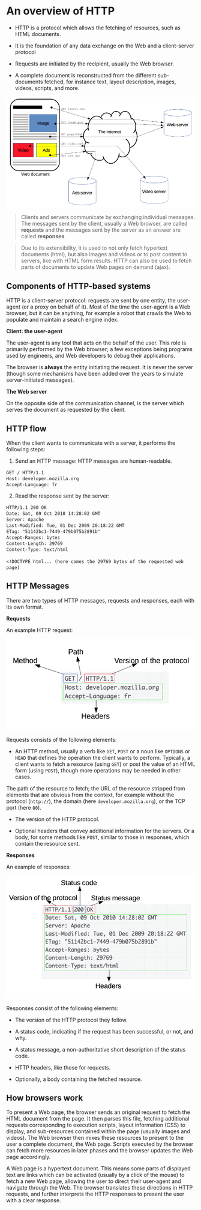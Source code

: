 # An overview of HTTP

* HTTP is a protocol which allows the fetching of resources, such as HTML documents.

* It is the foundation of any data exchange on the Web and a client-server protocol

* Requests are initiated by the recipient, usually the Web browser.

* A complete document is reconstructed from the different sub-documents fetched, for instance text, layout description, images, videos, scripts, and more.

<p align="center">
	<img src="images/Fetching_a_page.png" max-width="650px">
</p>

>	Clients and servers communicate by exchanging individual messages. The messages sent by the client, usually a Web browser, are called <strong>requests</strong> and the messages sent by the server as an answer are called <strong>responses</strong>.

>	 Due to its extensibility, it is used to not only fetch hypertext documents (html), but also images and videos or to post content to servers, like with HTML form results. HTTP can also be used to fetch parts of documents to update Web pages on demand (ajax).

## Components of HTTP-based systems

HTTP is a client-server protocol: requests are sent by one entity, the user-agent (or a proxy on behalf of it). Most of the time the user-agent is a Web browser, but it can be anything, for example a robot that crawls the Web to populate and maintain a search engine index.

<strong>Client: the user-agent</strong>

The user-agent is any tool that acts on the behalf of the user. This role is primarily performed by the Web browser; a few exceptions being programs used by engineers, and Web developers to debug their applications.

The browser is <strong>always</strong> the entity initiating the request. It is never the server (though some mechanisms have been added over the years to simulate server-initiated messages).

<strong>The Web server</strong>

On the opposite side of the communication channel, is the server which serves the document as requested by the client.

## HTTP flow

When the client wants to communicate with a server, it performs the following steps:

1. Send an HTTP message: HTTP messages are human-readable.
```code
GET / HTTP/1.1
Host: developer.mozilla.org
Accept-Language: fr
```

2. Read the response sent by the server:
```code
HTTP/1.1 200 OK
Date: Sat, 09 Oct 2010 14:28:02 GMT
Server: Apache
Last-Modified: Tue, 01 Dec 2009 20:18:22 GMT
ETag: "51142bc1-7449-479b075b2891b"
Accept-Ranges: bytes
Content-Length: 29769
Content-Type: text/html

<!DOCTYPE html... (here comes the 29769 bytes of the requested web page)
```

## HTTP Messages

There are two types of HTTP messages, requests and responses, each with its own format.

<strong>Requests</strong>

An example HTTP request:

<p align="center">
	<img src="images/HTTP_Request.png">
</p>

Requests consists of the following elements:

* An HTTP method, usually a verb like `GET`, `POST` or a noun like `OPTIONS` or `HEAD` that defines the operation the client wants to perform. Typically, a client wants to fetch a resource (using `GET`) or post the value of an HTML form (using `POST`), though more operations may be needed in other cases.

The path of the resource to fetch; the URL of the resource stripped from elements that are obvious from the context, for example without the protocol (`http://`), the domain (here `developer.mozilla.org`), or the TCP port (here `80`).

* The version of the HTTP protocol.

* Optional headers that convey additional information for the servers.
Or a body, for some methods like `POST`, similar to those in responses, which contain the resource sent.

<strong>Responses</strong>

An example of responses:

<p align="center">
	<img src="images/HTTP_Response.png">
</p>

Responses consist of the following elements:

* The version of the HTTP protocol they follow.

* A status code, indicating if the request has been successful, or not, and why.

* A status message, a non-authoritative short description of the status code.

* HTTP headers, like those for requests.

* Optionally, a body containing the fetched resource.

## How browsers work

To present a Web page, the browser sends an original request to fetch the HTML document from the page. It then parses this file, fetching additional requests corresponding to execution scripts, layout information (CSS) to display, and sub-resources contained within the page (usually images and videos). The Web browser then mixes these resources to present to the user a complete document, the Web page. Scripts executed by the browser can fetch more resources in later phases and the browser updates the Web page accordingly.

A Web page is a hypertext document. This means some parts of displayed text are links which can be activated (usually by a click of the mouse) to fetch a new Web page, allowing the user to direct their user-agent and navigate through the Web. The browser translates these directions in HTTP requests, and further interprets the HTTP responses to present the user with a clear response.